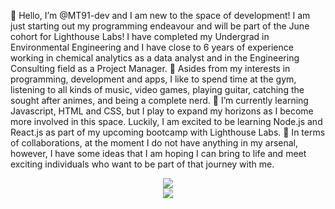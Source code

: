 👋 Hello, I’m @MT91-dev and I am new to the space of development! I am just starting out my programming endeavour and will be part of the June cohort for Lighthouse Labs!
I have completed my Undergrad in Environmental Engineering and I have close to 6 years of experience working in chemical analytics as a data analyst and in the Engineering Consulting field as a Project Manager.
👀 Asides from my interests in programming, development and apps, I like to spend time at the gym, listening to all kinds of music, video games, playing guitar, catching the sought after animes, and being a complete nerd.
🌱 I’m currently learning Javascript, HTML and CSS, but I play to expand my horizons as I become more involved in this space. Luckily, I am excited to be learning Node.js and React.js as part of my upcoming bootcamp with Lighthouse Labs.
💞️ In terms of collaborations, at the moment I do not have anything in my arsenal, however, I have some ideas that I am hoping I can bring to life and meet exciting individuals who want to be part of that journey with me. 

<p align="center">
<img src="https://github-readme-stats.vercel.app/api/top-langs/?username=MT91-DEV&theme=aura&layout=compact">
<br>
<img src="https://github-readme-stats.vercel.app/api?username=MT91-DEV&count_private=true&show_icons=true&theme=aura"/>
</p>
